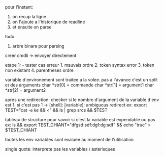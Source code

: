 pour l'instant:
 1. on recup la ligne
 2. on l'ajoute a l'historique de readline
 3. et ensuite on parse

todo:
 1. arbre binare pour parsing


 creer cmdli -> envoyer directement 

etape 1:
	- tester cas erreur
		1. mauvais ordre
		2. token syntax error
		3. token non existant
		4. parentheses ordre

variable d'environement sont traitee a la volee. pas a l'avance
c'est un split et des arguments
char \*str[0] = commande
char \*str[1] = argument1
char \*str[2] = argument2

apres une redirection: checker si le nombre d'argument de la variable d'env est 1. si c'est pas 1 -> [shell]: [variable]: ambiguous redirect
ex:
   export TEST="cat -e *ke* && <" && ls | grep srcs && $TEST

tableau de structure pour savoir si c'est la variable est expendable ou pas
ex:
    ls && export TEST_CHIANT="dfgsd:sdf:dgf:dg:sdf" && echo "truc" > $TEST_CHIANT


toutes les env variables sont evaluee au moment de l'utilisation

single quote: interprete pas les variables / asterisques


